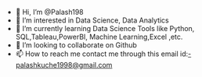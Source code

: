 - 👋 Hi, I’m @Palash198
- 👀 I’m interested in Data Science, Data Analytics
- 🌱 I’m currently learning Data Science Tools like Python, SQL,Tableau,PowerBI, Machine Learning,Excel ,etc.
- 💞️ I’m looking to collaborate on Github
- 📫 How to reach me contact me through this email id:-palashkuche1998@gmail.com

<!---
Palash198/Palash198 is a ✨ special ✨ repository because its `README.md` (this file) appears on your GitHub profile.
You can click the Preview link to take a look at your changes.
--->
